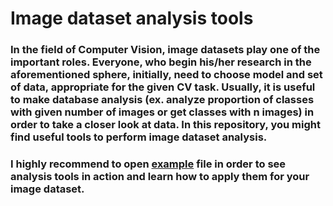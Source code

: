 # Image dataset analysis tools

### In the field of Computer Vision, image datasets play one of the important roles. Everyone, who begin his/her research in the aforementioned sphere, initially, need to choose model and set of data, appropriate for the given CV task. Usually, it is useful to make database analysis (ex. analyze proportion of classes with given number of images or get classes with n images) in order to take a closer look at data. In this repository, you might find useful tools to perform image dataset analysis.

### I highly recommend to open [example](https://github.com/SamandarYokubov/image_dataset_analysis/blob/main/examples/example.ipynb) file in order to see analysis tools in action and learn how to apply them for your image dataset.

